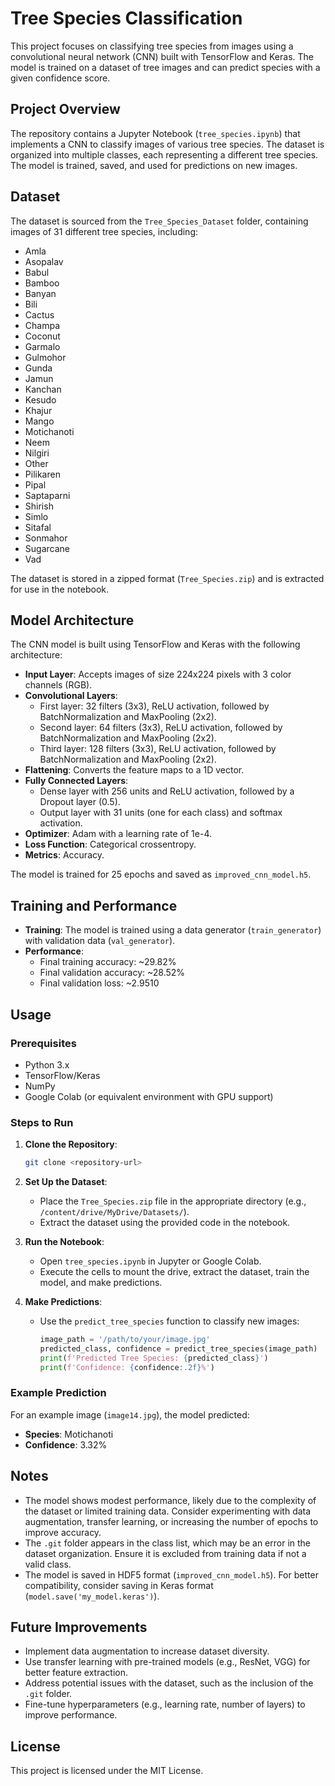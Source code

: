 # Tree Species Classification

This project focuses on classifying tree species from images using a convolutional neural network (CNN) built with TensorFlow and Keras. The model is trained on a dataset of tree images and can predict species with a given confidence score.

## Project Overview

The repository contains a Jupyter Notebook (`tree_species.ipynb`) that implements a CNN to classify images of various tree species. The dataset is organized into multiple classes, each representing a different tree species. The model is trained, saved, and used for predictions on new images.

## Dataset

The dataset is sourced from the `Tree_Species_Dataset` folder, containing images of 31 different tree species, including:

- Amla
- Asopalav
- Babul
- Bamboo
- Banyan
- Bili
- Cactus
- Champa
- Coconut
- Garmalo
- Gulmohor
- Gunda
- Jamun
- Kanchan
- Kesudo
- Khajur
- Mango
- Motichanoti
- Neem
- Nilgiri
- Other
- Pilikaren
- Pipal
- Saptaparni
- Shirish
- Simlo
- Sitafal
- Sonmahor
- Sugarcane
- Vad

The dataset is stored in a zipped format (`Tree_Species.zip`) and is extracted for use in the notebook.

## Model Architecture

The CNN model is built using TensorFlow and Keras with the following architecture:

- **Input Layer**: Accepts images of size 224x224 pixels with 3 color channels (RGB).
- **Convolutional Layers**:
  - First layer: 32 filters (3x3), ReLU activation, followed by BatchNormalization and MaxPooling (2x2).
  - Second layer: 64 filters (3x3), ReLU activation, followed by BatchNormalization and MaxPooling (2x2).
  - Third layer: 128 filters (3x3), ReLU activation, followed by BatchNormalization and MaxPooling (2x2).
- **Flattening**: Converts the feature maps to a 1D vector.
- **Fully Connected Layers**:
  - Dense layer with 256 units and ReLU activation, followed by a Dropout layer (0.5).
  - Output layer with 31 units (one for each class) and softmax activation.
- **Optimizer**: Adam with a learning rate of 1e-4.
- **Loss Function**: Categorical crossentropy.
- **Metrics**: Accuracy.

The model is trained for 25 epochs and saved as `improved_cnn_model.h5`.

## Training and Performance

- **Training**: The model is trained using a data generator (`train_generator`) with validation data (`val_generator`).
- **Performance**:
  - Final training accuracy: ~29.82%
  - Final validation accuracy: ~28.52%
  - Final validation loss: ~2.9510

## Usage

### Prerequisites

- Python 3.x
- TensorFlow/Keras
- NumPy
- Google Colab (or equivalent environment with GPU support)

### Steps to Run

1. **Clone the Repository**:
   ```bash
   git clone <repository-url>
   ```

2. **Set Up the Dataset**:
   - Place the `Tree_Species.zip` file in the appropriate directory (e.g., `/content/drive/MyDrive/Datasets/`).
   - Extract the dataset using the provided code in the notebook.

3. **Run the Notebook**:
   - Open `tree_species.ipynb` in Jupyter or Google Colab.
   - Execute the cells to mount the drive, extract the dataset, train the model, and make predictions.

4. **Make Predictions**:
   - Use the `predict_tree_species` function to classify new images:
     ```python
     image_path = '/path/to/your/image.jpg'
     predicted_class, confidence = predict_tree_species(image_path)
     print(f'Predicted Tree Species: {predicted_class}')
     print(f'Confidence: {confidence:.2f}%')
     ```

### Example Prediction

For an example image (`image14.jpg`), the model predicted:
- **Species**: Motichanoti
- **Confidence**: 3.32%

## Notes

- The model shows modest performance, likely due to the complexity of the dataset or limited training data. Consider experimenting with data augmentation, transfer learning, or increasing the number of epochs to improve accuracy.
- The `.git` folder appears in the class list, which may be an error in the dataset organization. Ensure it is excluded from training data if not a valid class.
- The model is saved in HDF5 format (`improved_cnn_model.h5`). For better compatibility, consider saving in Keras format (`model.save('my_model.keras')`).

## Future Improvements

- Implement data augmentation to increase dataset diversity.
- Use transfer learning with pre-trained models (e.g., ResNet, VGG) for better feature extraction.
- Address potential issues with the dataset, such as the inclusion of the `.git` folder.
- Fine-tune hyperparameters (e.g., learning rate, number of layers) to improve performance.

## License

This project is licensed under the MIT License.